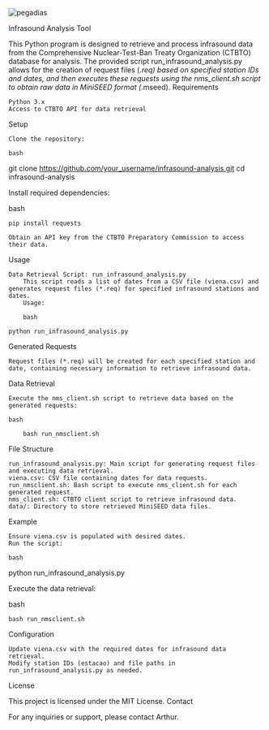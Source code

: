 ![pegadias](https://github.com/arthursmacedo/pegadias/assets/74022263/aa6cf64f-c344-4a44-befc-d5b2f4503895)

Infrasound Analysis Tool

This Python program is designed to retrieve and process infrasound data from the Comprehensive Nuclear-Test-Ban Treaty Organization (CTBTO) database for analysis. The provided script run_infrasound_analysis.py allows for the creation of request files (*.req) based on specified station IDs and dates, and then executes these requests using the nms_client.sh script to obtain raw data in MiniSEED format (*.mseed).
Requirements

    Python 3.x
    Access to CTBTO API for data retrieval

Setup

    Clone the repository:

    bash

git clone https://github.com/your_username/infrasound-analysis.git
cd infrasound-analysis

Install required dependencies:

bash

    pip install requests

    Obtain an API key from the CTBTO Preparatory Commission to access their data.

Usage

    Data Retrieval Script: run_infrasound_analysis.py
        This script reads a list of dates from a CSV file (viena.csv) and generates request files (*.req) for specified infrasound stations and dates.
        Usage:

        bash

    python run_infrasound_analysis.py

Generated Requests

    Request files (*.req) will be created for each specified station and date, containing necessary information to retrieve infrasound data.

Data Retrieval

    Execute the nms_client.sh script to retrieve data based on the generated requests:

    bash

        bash run_nmsclient.sh

File Structure

    run_infrasound_analysis.py: Main script for generating request files and executing data retrieval.
    viena.csv: CSV file containing dates for data requests.
    run_nmsclient.sh: Bash script to execute nms_client.sh for each generated request.
    nms_client.sh: CTBTO client script to retrieve infrasound data.
    data/: Directory to store retrieved MiniSEED data files.

Example

    Ensure viena.csv is populated with desired dates.
    Run the script:

    bash

python run_infrasound_analysis.py

Execute the data retrieval:

bash

    bash run_nmsclient.sh

Configuration

    Update viena.csv with the required dates for infrasound data retrieval.
    Modify station IDs (estacao) and file paths in run_infrasound_analysis.py as needed.

License

This project is licensed under the MIT License.
Contact

For any inquiries or support, please contact Arthur.
